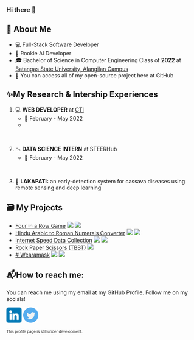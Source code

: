 ### Hi there 👋

## :book: About Me
- 💻 Full-Stack Software Developer
- 🧠 Rookie AI Developer
- 🎓 Bachelor of Science in Computer Engineering Class of **2022** at [Batangas State University, Alangilan Campus](batstate-u.edu.ph)
- 📂 You can access all of my open-source project here at GitHub

## ✨My Research & Intership Experiences
1. 💻 **WEB DEVELOPER** at [CTI](http://cti.batstate-u.edu.ph)
    - 📅 February - May 2022
    -

<br>

2. 📉 **DATA SCIENCE INTERN** at STEERHub
    - 📅 February - May 2022

<br>

3. 📖 **LAKAPATI:** an early-detection system for cassava diseases using remote sensing and deep learning

## 🗃️ My Projects
* [Four in a Row Game](https://github.com/silvaej/4iar) [<img src="https://img.shields.io/badge/PYTHON-green" height="10em"/>]() [<img src="https://img.shields.io/badge/OOP-blue" height="10em"/>]()
* [Hindu Arabic to Roman Numerals Converter](https://github.com/silvaej/atrnc) [<img src="https://img.shields.io/badge/PYTHON-green" height="10em"/>]() [<img src="https://img.shields.io/badge/GUI-red" height="10em"/>]()
* [Internet Speed Data Collection](https://github.com/silvaej/icf) [<img src="https://img.shields.io/badge/PYTHON-green" height="10em"/>]() [<img src="https://img.shields.io/badge/CLI-grey" height="10em"/>]()
* [Rock Paper Scissors (TBBT)](https://github.com/silvaej/rpsext) [<img src="https://img.shields.io/badge/PYTHON-green" height="10em"/>]()
* [# Wearamask](https://github.com/silvaej/wam) [<img src="https://img.shields.io/badge/PYTHON-green" height="10em"/>]() [<img src="https://img.shields.io/badge/GUI-red" height="10em"/>]()

## 📬How to reach me:
You can reach me using my email at my GitHub Profile. Follow me on my socials!

[<img src="linkedin.png" height="40em" align="center" alt="Follow EJ on LinkedIn"/>](https://linkedin.com/in/ejsilva) [<img src="twitter.png" height="40em" align="center" alt="Follow EJ on Twitter"/>](https://twitter.com/zlbss)

<sub><sup>This profile page is still under development.</sup></sub>